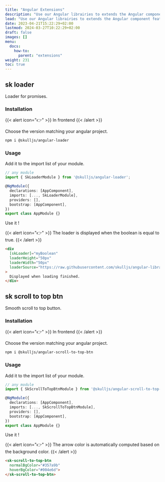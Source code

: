 ```yaml
---
title: "Angular Extensions"
description: "Use our Angular librairies to extends the Angular component features."
lead: "Use our Angular librairies to extends the Angular component features."
date: 2023-04-21T15:22:29+02:00
lastmod: 2024-03-27T10:22:29+02:00
draft: false
images: []
menu:
  docs:
    how-to:
      parent: "extensions"
weight: 231
toc: true
---
```


## sk loader

Loader for promises.

### Installation

{{< alert icon="👉" >}}
In frontend
{{< /alert >}}

Choose the version matching your angular project.

```bash
npm i @skulljs/angular-loader
```

### Usage

Add it to the import list of your module.

```typescript
// any module
import { SkLoaderModule } from '@skulljs/angular-loader';

@NgModule({
  declarations: [AppComponent],
  imports: [..., SkLoaderModule],
  providers: [],
  bootstrap: [AppComponent],
})
export class AppModule {}
```

Use it !

{{< alert icon="👉" >}}
The loader is displayed when the boolean is equal to true.
{{< /alert >}}

```html
<div
  [skLoader]="myBoolean"
  loaderHeight="50px"
  loaderWidth="50px"
  loaderSource="https://raw.githubusercontent.com/skulljs/angular-libraries/main/assets/skLoader.gif"
>
  Displayed when loading finished.
</div>
```

## sk scroll to top btn

Smooth scroll to top button.

### Installation

{{< alert icon="👉" >}}
In frontend
{{< /alert >}}

Choose the version matching your angular project.

```bash
npm i @skulljs/angular-scroll-to-top-btn
```

### Usage

Add it to the import list of your module.

```typescript
// any module
import { SkScrollToTopBtnModule } from '@skulljs/angular-scroll-to-top-btn';

@NgModule({
  declarations: [AppComponent],
  imports: [..., SkScrollToTopBtnModule],
  providers: [],
  bootstrap: [AppComponent],
})
export class AppModule {}
```

Use it !

{{< alert icon="👉" >}}
The arrow color is automatically computed based on the background color.
{{< /alert >}}

```html
<sk-scroll-to-top-btn 
  normalBgColor="#357a9b" 
  hoverBgColor="#004e6d">
</sk-scroll-to-top-btn>
```

